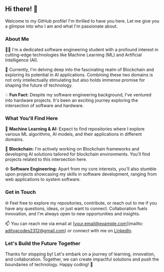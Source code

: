 ## Hi there! 👋

Welcome to my GitHub profile! I'm thrilled to have you here. Let me give you a glimpse into who I am and what I'm passionate about.

### About Me

👨‍💻 I'm a dedicated software engineering student with a profound interest in cutting-edge technologies like Machine Learning (ML) and Artificial Intelligence (AI).

🧠 Currently, I'm delving deep into the fascinating realm of Blockchain and exploring its potential in AI applications. Combining these two domains is not only intellectually stimulating but also holds immense promise for shaping the future of technology.

💡 **Fun Fact:** Despite my software engineering background, I've ventured into hardware projects. It's been an exciting journey exploring the intersection of software and hardware.

### What You'll Find Here

🔬 **Machine Learning & AI:** Expect to find repositories where I explore various ML algorithms, AI models, and their applications in different domains.

🔗 **Blockchain:** I'm actively working on Blockchain frameworks and developing AI solutions tailored for blockchain environments. You'll find projects related to this intersection here.

⚙️ **Software Engineering:** Apart from my core interests, you'll also stumble upon projects showcasing my skills in software development, ranging from web applications to system software.

### Get in Touch

🌐 Feel free to explore my repositories, contribute, or reach out to me if you have any questions, ideas, or just want to connect. Collaboration fuels innovation, and I'm always open to new opportunities and insights.

📫 You can reach me via email at [your.email@example.com](mailto: adityacodes2312@gmail.com) or connect with me on [LinkedIn](https://www.linkedin.com/in/aditya-pandey-662132283?utm_source=share&utm_campaign=share_via&utm_content=profile&utm_medium=android_app).

### Let's Build the Future Together

Thanks for stopping by! Let's embark on a journey of learning, innovation, and collaboration. Together, we can create impactful solutions and push the boundaries of technology. Happy coding! 🚀
